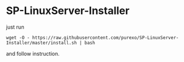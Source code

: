 # SP-LinuxServer-Installer

just run

    wget -O - https://raw.githubusercontent.com/purexo/SP-LinuxServer-Installer/master/install.sh | bash
    
and follow instruction.
